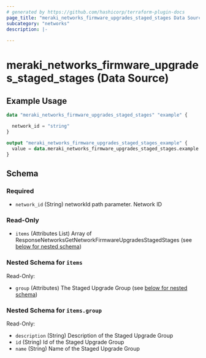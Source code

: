 ```yaml
---
# generated by https://github.com/hashicorp/terraform-plugin-docs
page_title: "meraki_networks_firmware_upgrades_staged_stages Data Source - terraform-provider-meraki"
subcategory: "networks"
description: |-
  
---
```


# meraki_networks_firmware_upgrades_staged_stages (Data Source)



## Example Usage

```terraform
data "meraki_networks_firmware_upgrades_staged_stages" "example" {

  network_id = "string"
}

output "meraki_networks_firmware_upgrades_staged_stages_example" {
  value = data.meraki_networks_firmware_upgrades_staged_stages.example.items
}
```

<!-- schema generated by tfplugindocs -->
## Schema

### Required

- `network_id` (String) networkId path parameter. Network ID

### Read-Only

- `items` (Attributes List) Array of ResponseNetworksGetNetworkFirmwareUpgradesStagedStages (see [below for nested schema](#nestedatt--items))

<a id="nestedatt--items"></a>
### Nested Schema for `items`

Read-Only:

- `group` (Attributes) The Staged Upgrade Group (see [below for nested schema](#nestedatt--items--group))

<a id="nestedatt--items--group"></a>
### Nested Schema for `items.group`

Read-Only:

- `description` (String) Description of the Staged Upgrade Group
- `id` (String) Id of the Staged Upgrade Group
- `name` (String) Name of the Staged Upgrade Group
